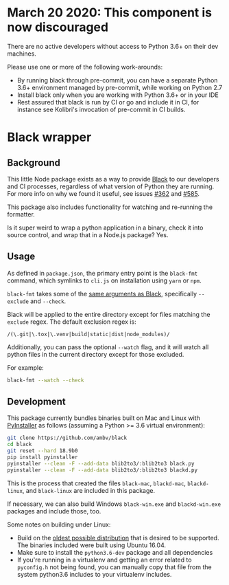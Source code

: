 # March 20 2020: This component is now discouraged

There are no active developers without access to Python 3.6+ on their dev machines.

Please use one or more of the following work-arounds:

* By running black through pre-commit, you can have a separate Python 3.6+ environment managed by pre-commit, while working on Python 2.7
* Install black only when you are working with Python 3.6+ or in your IDE
* Rest assured that black is run by CI or go and include it in CI, for instance see Kolibri's invocation of pre-commit in CI builds.

# Black wrapper

## Background

This little Node package exists as a way to provide [Black](https://github.com/ambv/black) to our developers and CI processes, regardless of what version of Python they are running. For more info on why we found it useful, see issues [#362](https://github.com/ambv/black/issues/362) and [#585](https://github.com/ambv/black/issues/585).

This package also includes functionality for watching and re-running the formatter.

Is it super weird to wrap a python application in a binary, check it into source control, and wrap that in a Node.js package? Yes.

## Usage

As defined in `package.json`, the primary entry point is the `black-fmt` command, which symlinks to `cli.js` on installation using `yarn` or `npm`.

`black-fmt` takes some of the [same arguments as Black](https://github.com/ambv/black), specifically `--exclude` and `--check`. 

Black will be applied to the entire directory except for files matching the `exclude` regex. The default exclusion regex is:

```regex
/(\.git|\.tox|\.venv|build|static|dist|node_modules)/
```

Additionally, you can pass the optional `--watch` flag, and it will watch all python files in the current directory except for those excluded.

For example:

```bash
black-fmt --watch --check
```

## Development

This package currently bundles binaries built on Mac and Linux with [PyInstaller](https://www.pyinstaller.org/) as follows (assuming a Python >= 3.6 virtual environment):

```bash
git clone https://github.com/ambv/black
cd black
git reset --hard 18.9b0
pip install pyinstaller
pyinstaller --clean -F --add-data blib2to3/:blib2to3 black.py
pyinstaller --clean -F --add-data blib2to3/:blib2to3 blackd.py
```

This is the process that created the files `black-mac`, `blackd-mac`, `blackd-linux`, and `black-linux` are included in this package.

If necessary, we can also build Windows `black-win.exe` and `blackd-win.exe` packages and include those, too.

Some notes on building under Linux:

* Build on the [oldest possible distribution](https://stackoverflow.com/questions/17654363/pyinstaller-glibc-2-15-not-found) that is desired to be supported. The binaries included were built using Ubuntu 16.04.
* Make sure to install the `python3.6-dev` package and all dependencies
* If you're running in a virtualenv and getting an error related to `pyconfig.h` not being found, you can manually copy that file from the system python3.6 includes to your virtualenv includes.

